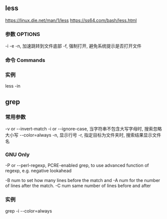 ## less

https://linux.die.net/man/1/less
https://ss64.com/bash/less.html

### 参数 OPTIONS
-i
-e
-n, 加速跳转到文件底部
-f, 强制打开, 避免系统提示是否打开文件

### 命令 Commands

### 实例
less -in

## grep

### 常用参数
-v or --invert-match
-i or --ignore-case, 当字符串不包含大写字母时, 搜索忽略大小写
--color=always
-n, 显示行号
-r, 指定目标为文件夹时, 搜索结果显示文件名
### GNU Only
-P or --perl-regexp, PCRE-enabled grep, to use advanced function of regexp, e.g. negative lookahead

-B num to set how many lines before the match and 
-A num for the number of lines after the match.
-C num same number of lines before and after

### 实例
grep -i --color=always
